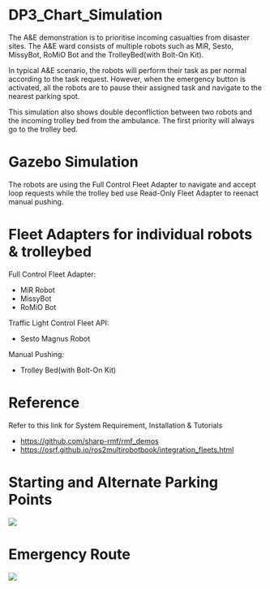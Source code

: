 # DP3_Chart_Simulation

The A&E demonstration is to prioritise incoming casualties from disaster sites. The A&E ward consists of multiple robots such as MiR, Sesto, MissyBot, RoMiO Bot and the TrolleyBed(with Bolt-On Kit).

In typical A&E scenario, the robots will perform their task as per normal according to the task request. However, when the emergency button is activated, all the robots are to pause their assigned task and navigate to the nearest parking spot.

This simulation also shows double deconfliction between two robots and the incoming trolley bed from the ambulance. The first priority will always go to the trolley bed.

# Gazebo Simulation
The robots are using the Full Control Fleet Adapter to navigate and accept loop requests while the trolley bed use Read-Only Fleet Adapter to reenact manual pushing.

# Fleet Adapters for individual robots & trolleybed
Full Control Fleet Adapter:
- MiR Robot
- MissyBot
- RoMiO Bot

Traffic Light Control Fleet API:
- Sesto Magnus Robot

Manual Pushing:
- Trolley Bed(with Bolt-On Kit)

# Reference

Refer to this link for System Requirement, Installation & Tutorials
- https://github.com/sharp-rmf/rmf_demos 
- https://osrf.github.io/ros2multirobotbook/integration_fleets.html

# Starting and Alternate Parking Points

![](https://github.com/sharp-rmf/DP3_Chart_Simulation/blob/assets/Initial%20Point%20%26%20Parking%20Spots.png)

# Emergency Route

![](https://github.com/sharp-rmf/DP3_Chart_Simulation/blob/assets/Emergency.png)
